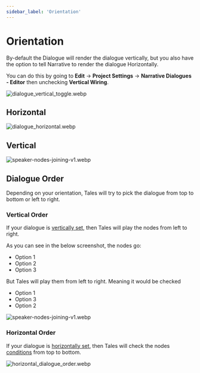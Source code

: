 ```yaml
---
sidebar_label: 'Orientation'
---
```


# Orientation

By-default the Dialogue will render the dialogue vertically, but you also have the option to tell Narrative to render the dialogue Horizontally.

You can do this by going to **Edit** -> **Project Settings** -> **Narrative Dialogues - Editor** then unchecking **Vertical Wiring**.

![dialogue_vertical_toggle.webp](//img/dialogue/dialogue_vertical_toggle.webp)


## Horizontal

![dialogue_horizontal.webp](//img/dialogue/dialogue_horizontal.webp)

## Vertical

![speaker-nodes-joining-v1.webp](//img/dialogue/speaker-nodes-joining-v1.webp)

## Dialogue Order

Depending on your orientation, Tales will try to pick the dialogue from top to bottom or left to right.

### Vertical Order

If your dialogue is [vertically set](./orientation.md#vertical), then Tales will play the nodes from left to right.

As you can see in the below screenshot, the nodes go:

- Option 1
- Option 2
- Option 3

But Tales will play them from left to right. Meaning it would be checked

- Option 1
- Option 3
- Option 2

![speaker-nodes-joining-v1.webp](//img/dialogue/vertical_dialogue_order.webp)

### Horizontal Order

If your dialogue is [horizontally set](./orientation.md#horizontal), then Tales will check the nodes [conditions](../../conditions) from top to bottom.

![horizontal_dialogue_order.webp](//img/dialogue/horizontal_dialogue_order.webp)
